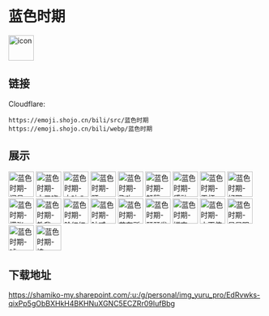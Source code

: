 # 蓝色时期
<img src="https://emoji.shojo.cn/bili/src/蓝色时期/icon.png" width="50" height="50" alt="icon">

## 链接
Cloudflare:
```
https://emoji.shojo.cn/bili/src/蓝色时期
https://emoji.shojo.cn/bili/webp/蓝色时期
```
## 展示
<img src="https://emoji.shojo.cn/bili/src/蓝色时期/蓝色时期-问号.png" width="50" height="50" alt="蓝色时期-问号">
<img src="https://emoji.shojo.cn/bili/src/蓝色时期/蓝色时期-大口吃饭.png" width="50" height="50" alt="蓝色时期-大口吃饭">
<img src="https://emoji.shojo.cn/bili/src/蓝色时期/蓝色时期-大叶の肯定.png" width="50" height="50" alt="蓝色时期-大叶の肯定">
<img src="https://emoji.shojo.cn/bili/src/蓝色时期/蓝色时期-盯.png" width="50" height="50" alt="蓝色时期-盯">
<img src="https://emoji.shojo.cn/bili/src/蓝色时期/蓝色时期-飞吻.png" width="50" height="50" alt="蓝色时期-飞吻">
<img src="https://emoji.shojo.cn/bili/src/蓝色时期/蓝色时期-赶稿ing.png" width="50" height="50" alt="蓝色时期-赶稿ing">
<img src="https://emoji.shojo.cn/bili/src/蓝色时期/蓝色时期-感动.png" width="50" height="50" alt="蓝色时期-感动">
<img src="https://emoji.shojo.cn/bili/src/蓝色时期/蓝色时期-干杯.png" width="50" height="50" alt="蓝色时期-干杯">
<img src="https://emoji.shojo.cn/bili/src/蓝色时期/蓝色时期-好耶.png" width="50" height="50" alt="蓝色时期-好耶">
<img src="https://emoji.shojo.cn/bili/src/蓝色时期/蓝色时期-慌张.png" width="50" height="50" alt="蓝色时期-慌张">
<img src="https://emoji.shojo.cn/bili/src/蓝色时期/蓝色时期-教我.png" width="50" height="50" alt="蓝色时期-教我">
<img src="https://emoji.shojo.cn/bili/src/蓝色时期/蓝色时期-脸红红.png" width="50" height="50" alt="蓝色时期-脸红红">
<img src="https://emoji.shojo.cn/bili/src/蓝色时期/蓝色时期-呐喊.png" width="50" height="50" alt="蓝色时期-呐喊">
<img src="https://emoji.shojo.cn/bili/src/蓝色时期/蓝色时期-若有所思.png" width="50" height="50" alt="蓝色时期-若有所思">
<img src="https://emoji.shojo.cn/bili/src/蓝色时期/蓝色时期-瑟瑟发抖.png" width="50" height="50" alt="蓝色时期-瑟瑟发抖">
<img src="https://emoji.shojo.cn/bili/src/蓝色时期/蓝色时期-嫌弃.png" width="50" height="50" alt="蓝色时期-嫌弃">
<img src="https://emoji.shojo.cn/bili/src/蓝色时期/蓝色时期-小天使.png" width="50" height="50" alt="蓝色时期-小天使">
<img src="https://emoji.shojo.cn/bili/src/蓝色时期/蓝色时期-星星眼.png" width="50" height="50" alt="蓝色时期-星星眼">
<img src="https://emoji.shojo.cn/bili/src/蓝色时期/蓝色时期-嘘.png" width="50" height="50" alt="蓝色时期-嘘">
<img src="https://emoji.shojo.cn/bili/src/蓝色时期/蓝色时期-拽.png" width="50" height="50" alt="蓝色时期-拽">

## 下载地址

https://shamiko-my.sharepoint.com/:u:/g/personal/img_yuru_pro/EdRvwks-qixPp5gObBXHkH4BKHNuXGNC5ECZRr09IufBbg